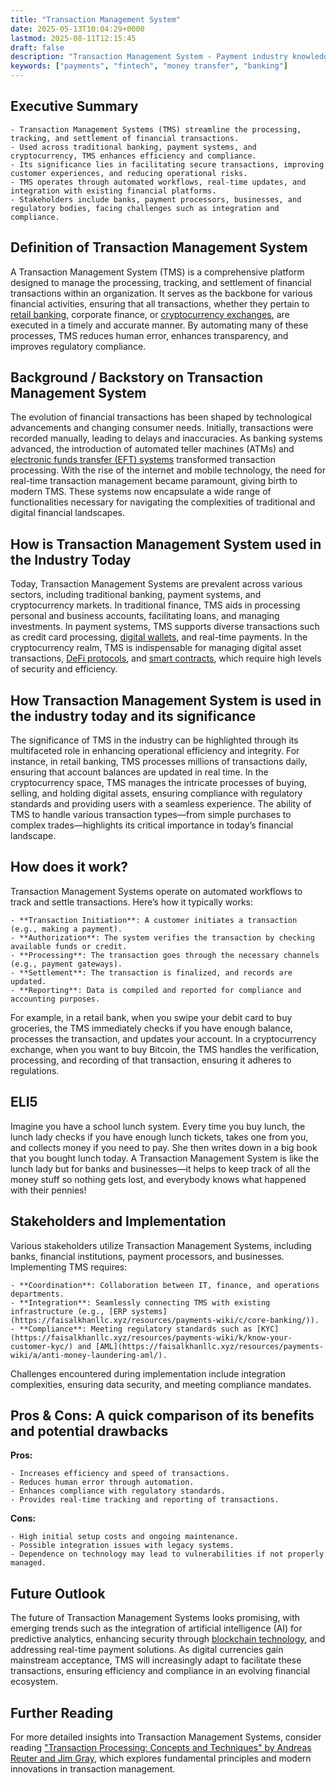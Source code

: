 ```yaml
---
title: "Transaction Management System"
date: 2025-05-13T10:04:29+0000
lastmod: 2025-08-11T12:15:45
draft: false
description: "Transaction Management System - Payment industry knowledge and insights"
keywords: ["payments", "fintech", "money transfer", "banking"]
---
```


## Executive Summary

 	- Transaction Management Systems (TMS) streamline the processing, tracking, and settlement of financial transactions.
 	- Used across traditional banking, payment systems, and cryptocurrency, TMS enhances efficiency and compliance.
 	- Its significance lies in facilitating secure transactions, improving customer experiences, and reducing operational risks.
 	- TMS operates through automated workflows, real-time updates, and integration with existing financial platforms.
 	- Stakeholders include banks, payment processors, businesses, and regulatory bodies, facing challenges such as integration and compliance.

## Definition of Transaction Management System
A Transaction Management System (TMS) is a comprehensive platform designed to manage the processing, tracking, and settlement of financial transactions within an organization. It serves as the backbone for various financial activities, ensuring that all transactions, whether they pertain to [retail banking](https://faisalkhanllc.xyz/resources/payments-wiki/b/banking/), corporate finance, or [cryptocurrency exchanges](https://faisalkhanllc.xyz/resources/payments-wiki/c/cryptocurrency/), are executed in a timely and accurate manner. By automating many of these processes, TMS reduces human error, enhances transparency, and improves regulatory compliance.
## Background / Backstory on Transaction Management System
The evolution of financial transactions has been shaped by technological advancements and changing consumer needs. Initially, transactions were recorded manually, leading to delays and inaccuracies. As banking systems advanced, the introduction of automated teller machines (ATMs) and [electronic funds transfer (EFT) systems](https://faisalkhanllc.xyz/resources/payments-wiki/e/electronic-fund-transfer/) transformed transaction processing. With the rise of the internet and mobile technology, the need for real-time transaction management became paramount, giving birth to modern TMS. These systems now encapsulate a wide range of functionalities necessary for navigating the complexities of traditional and digital financial landscapes.
## How is Transaction Management System used in the Industry Today
Today, Transaction Management Systems are prevalent across various sectors, including traditional banking, payment systems, and cryptocurrency markets. In traditional finance, TMS aids in processing personal and business accounts, facilitating loans, and managing investments. In payment systems, TMS supports diverse transactions such as credit card processing, [digital wallets](https://faisalkhanllc.xyz/resources/payments-wiki/d/digital-wallet/), and real-time payments. In the cryptocurrency realm, TMS is indispensable for managing digital asset transactions, [DeFi protocols](https://faisalkhanllc.xyz/resources/payments-wiki/d/decentralized-finance-defi/), and [smart contracts](https://faisalkhanllc.xyz/resources/payments-wiki/s/smart-contract/), which require high levels of security and efficiency.
## How Transaction Management System is used in the industry today and its significance
The significance of TMS in the industry can be highlighted through its multifaceted role in enhancing operational efficiency and integrity. For instance, in retail banking, TMS processes millions of transactions daily, ensuring that account balances are updated in real time. In the cryptocurrency space, TMS manages the intricate processes of buying, selling, and holding digital assets, ensuring compliance with regulatory standards and providing users with a seamless experience. The ability of TMS to handle various transaction types—from simple purchases to complex trades—highlights its critical importance in today’s financial landscape.
## How does it work?
Transaction Management Systems operate on automated workflows to track and settle transactions. Here’s how it typically works:

 	- **Transaction Initiation**: A customer initiates a transaction (e.g., making a payment).
 	- **Authorization**: The system verifies the transaction by checking available funds or credit.
 	- **Processing**: The transaction goes through the necessary channels (e.g., payment gateways).
 	- **Settlement**: The transaction is finalized, and records are updated.
 	- **Reporting**: Data is compiled and reported for compliance and accounting purposes.

For example, in a retail bank, when you swipe your debit card to buy groceries, the TMS immediately checks if you have enough balance, processes the transaction, and updates your account. In a cryptocurrency exchange, when you want to buy Bitcoin, the TMS handles the verification, processing, and recording of that transaction, ensuring it adheres to regulations.
## ELI5
Imagine you have a school lunch system. Every time you buy lunch, the lunch lady checks if you have enough lunch tickets, takes one from you, and collects money if you need to pay. She then writes down in a big book that you bought lunch today. A Transaction Management System is like the lunch lady but for banks and businesses—it helps to keep track of all the money stuff so nothing gets lost, and everybody knows what happened with their pennies!
## Stakeholders and Implementation
Various stakeholders utilize Transaction Management Systems, including banks, financial institutions, payment processors, and businesses. Implementing TMS requires:

 	- **Coordination**: Collaboration between IT, finance, and operations departments.
 	- **Integration**: Seamlessly connecting TMS with existing infrastructure (e.g., [ERP systems](https://faisalkhanllc.xyz/resources/payments-wiki/c/core-banking/)).
 	- **Compliance**: Meeting regulatory standards such as [KYC](https://faisalkhanllc.xyz/resources/payments-wiki/k/know-your-customer-kyc/) and [AML](https://faisalkhanllc.xyz/resources/payments-wiki/a/anti-money-laundering-aml/).

Challenges encountered during implementation include integration complexities, ensuring data security, and meeting compliance mandates.
## Pros & Cons: A quick comparison of its benefits and potential drawbacks
**Pros:**

 	- Increases efficiency and speed of transactions.
 	- Reduces human error through automation.
 	- Enhances compliance with regulatory standards.
 	- Provides real-time tracking and reporting of transactions.

**Cons:**

 	- High initial setup costs and ongoing maintenance.
 	- Possible integration issues with legacy systems.
 	- Dependence on technology may lead to vulnerabilities if not properly managed.

## Future Outlook
The future of Transaction Management Systems looks promising, with emerging trends such as the integration of artificial intelligence (AI) for predictive analytics, enhancing security through [blockchain technology](https://faisalkhanllc.xyz/resources/payments-wiki/b/blockchain-technology/), and addressing real-time payment solutions. As digital currencies gain mainstream acceptance, TMS will increasingly adapt to facilitate these transactions, ensuring efficiency and compliance in an evolving financial ecosystem.
## Further Reading
For more detailed insights into Transaction Management Systems, consider reading ["Transaction Processing: Concepts and Techniques" by Andreas Reuter and Jim Gray](https://www.amazon.com/Transaction-Processing-Concepts-Techniques-Management/dp/1558601902), which explores fundamental principles and modern innovations in transaction management.